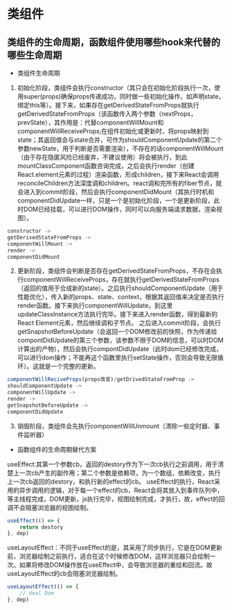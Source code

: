# 类组件

## 类组件的生命周期，函数组件使用哪些hook来代替的哪些生命周期

- 类组件生命周期

1. 初始化阶段，类组件会执行constructor（其只会在初始化阶段执行一次，使用super(props)确保props传递成功，同时做一些初始化操作，如声明state，绑定this等）。接下来，如果存在getDerivedStateFromProps就执行getDerivedStateFromProps（该函数传入两个参数（nextProps，prevState），其作用是：代替componentWillMount和componentWillReceiveProps;在组件初始化或更新时，将props映射到state；其返回值会与state合并，可作为shouldComponentUpdate的第二个参数newState，用于判断是否需要渲染），不存在的话componentWillMount（由于存在隐匿风险已经废弃，不建议使用）将会被执行，到此mountClassComponent函数咨询完成，之后会执行render（创建React.element元素的过程）渲染函数，形成children，接下来React会调用reconcileChildren方法深度调和children。react调和完所有的fiber节点，就会进入到commit阶段，然后会执行componentDidMount（其执行时机和componentDidUpdate一样，只是一个是初始化阶段，一个是更新阶段，此时DOM已经挂载，可以进行DOM操作，同时可以向服务端请求数据，渲染视图）。

```js
constructor ->
getDerivedStateFromProps -> 
componentWillMount -> 
render -> 
componentDidMount
```

2. 更新阶段，类组件会判断是否存在getDerivedStateFromProps，不存在会执行componentWillReceiveProps，存在就执行getDerivedStateFromProps（返回的值用于合成新的state）。之后执行shouldComponentUpdate（用于性能优化），传入新的props、state、context，根据其返回值来决定是否执行render函数。接下来执行componentWillUpdate，到这里updateClassInstance方法执行完毕。接下来进入render函数，得到最新的React Element元素，然后继续调和子节点。 之后进入commit阶段，会执行getSnapshotBeforeUpdate（会返回一个DOM修改前的快照，作为传递给compontDidUpdate的第三个参数，该参数不限于DOM的信息，可以时DOM计算出的产物），然后会执行compontDidUpdate（此时dom已经修改完成，可以进行dom操作；不能再这个函数里执行setState操作，否则会导致无限循环）。这就是一个完整的更新。

```js
componentWillReciveProps(props改变)/getDrivedStateFromProp ->
shouldComponentUpdate ->
componentWillUpdate ->
render ->
getSnapshotBeforeUpdate ->
componentDidUpdate
```

3. 销毁阶段，类组件会先执行componentWillUnmount（清除一些定时器、事件监听器）

- 函数组件的生命周期替代方案

useEffect:其第一个参数cb，返回的destory作为下一次cb执行之前调用，用于清楚上一次cb产生的副作用；第二个参数是依赖项，为一个数组，依赖改变，执行上一次cb返回的destory，和执行新的effect的cb。 useEffect的执行，React采用的异步调用的逻辑，对于每一个effect的cb，React会将其放入到事件队列中，等主线程完成，DOM更新，js执行完毕，视图绘制完成，才执行，故，effect的回调不会阻塞浏览器的视图绘制。

```js
useEffect(() => {
    return destory
}, dep)
```

useLayoutEffect：不同于useEffect的是，其采用了同步执行，它是在DOM更新前，浏览器绘制之前执行，适合在这个时候修改DOM，这样浏览器只会绘制一次。如果将修改DOM操作放在useEffect中，会导致浏览器的重绘和回流。故useLayoutEffect的cb会阻塞浏览器绘制。

```js
useLayoutEffect(() => {
    // deal Dom
}, dep)
```

##### 